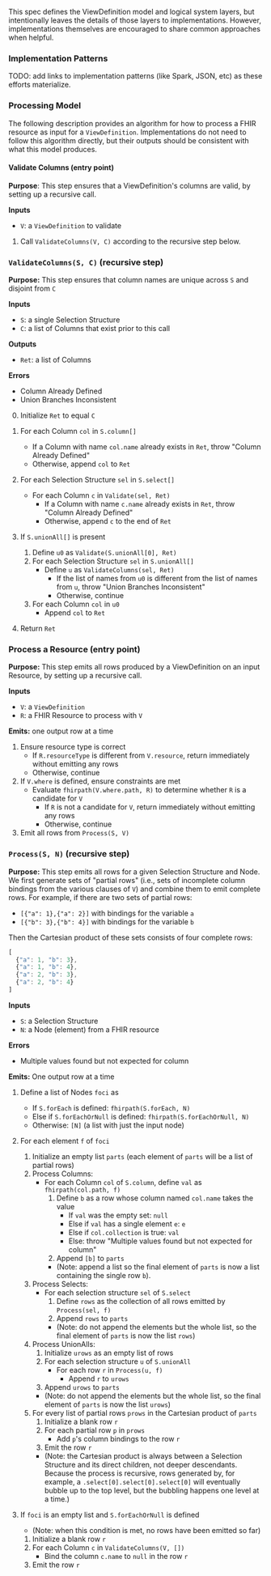 This spec defines the ViewDefinition model and logical system layers, but intentionally
leaves the details of those layers to implementations. However, implementations themselves
are encouraged to share common approaches when helpful.  

### Implementation Patterns

TODO: add links to implementation patterns (like Spark, JSON, etc) as these efforts materialize.

### Processing Model

The following description provides an algorithm for how to process a FHIR
resource as input for a `ViewDefinition`. Implementations do not need to follow
this algorithm directly, but their outputs should be consistent with what this
model produces.

#### Validate Columns (entry point)

**Purpose**: This step ensures that a ViewDefinition's columns are valid, by setting up a recursive call.

**Inputs**
* `V`: a `ViewDefinition` to validate

1. Call `ValidateColumns(V, C)` according to the recursive step below.

### `ValidateColumns(S, C)` (recursive step)

**Purpose:** This step ensures that column names are unique across `S` and disjoint from `C`

**Inputs**
* `S`: a single Selection Structure 
* `C`: a list of Columns that exist prior to this call

**Outputs**
* `Ret`: a list of Columns 

**Errors**
* Column Already Defined
* Union Branches Inconsistent

0. Initialize `Ret` to equal `C`

1. For each Column `col` in `S.column[]`
    * If a Column with name `col.name` already exists in `Ret`, throw "Column Already Defined"
    * Otherwise, append `col` to `Ret`

2. For each Selection Structure `sel` in `S.select[]`
    * For each Column `c` in `Validate(sel, Ret)`
        * If a Column with name `c.name` already exists in `Ret`, throw "Column Already Defined"
        * Otherwise, append `c` to the end of `Ret`

3. If `S.unionAll[]` is present
    1. Define `u0` as `Validate(S.unionAll[0], Ret)`
    2. For each Selection Structure `sel` in `S.unionAll[]`
        * Define `u` as  `ValidateColumns(sel, Ret)`
            * If the list of names from `u0` is different from the list of names from `u`, throw "Union Branches Inconsistent"
            * Otherwise, continue
    3. For each Column `col` in `u0`
        * Append `col` to `Ret`

4. Return `Ret`

### Process a Resource (entry point)

**Purpose:** This step emits all rows produced by a ViewDefinition on an input Resource, by setting up a recursive call.

**Inputs**
* `V`: a `ViewDefinition`
* `R`: a FHIR Resource to process with `V`

**Emits:** one output row at a time

1. Ensure resource type is correct
    * If `R.resourceType` is different from `V.resource`, return immediately without emitting any rows
    * Otherwise, continue
2. If `V.where` is defined, ensure constraints are met
    * Evaluate `fhirpath(V.where.path, R)` to determine whether `R` is a candidate for `V`
        * If `R` is not a candidate for `V`, return immediately without emitting any rows
        * Otherwise, continue
3. Emit all rows from `Process(S, V)`

### `Process(S, N)` (recursive step)

**Purpose:** This step emits all rows for a given Selection Structure and Node. We first generate sets of "partial rows" (i.e., sets of incomplete column bindings from the various clauses of `V`) and combine them to emit complete rows. For example, if there are two sets of partial rows:

* `[{"a": 1},{"a": 2}]` with bindings for the variable `a`
* `[{"b": 3},{"b": 4}]` with bindings for the variable `b`

Then the Cartesian product of these sets consists of four complete rows:

```js
[
  {"a": 1, "b": 3},
  {"a": 1, "b": 4},
  {"a": 2, "b": 3},
  {"a": 2, "b": 4}
]
```

**Inputs**
* `S`: a Selection Structure
* `N`: a Node (element) from a FHIR resource

**Errors**
* Multiple values found but not expected for column

**Emits:** One output row at a time

1. Define a list of Nodes `foci` as
    *  If `S.forEach` is defined: `fhirpath(S.forEach, N)`
    *  Else if `S.forEachOrNull` is defined: `fhirpath(S.forEachOrNull, N)`
    *  Otherwise: `[N]` (a list with just the input node)

2. For each element `f` of `foci`
    1. Initialize an empty list `parts` (each element of `parts` will be a list of partial rows)
    2. Process Columns:
        * For each Column `col` of `S.column`, define `val` as  `fhirpath(col.path, f)`
            1. Define `b` as a row whose column named `col.name` takes the value
                * If `val` was the empty set: `null`
                * Else if `val` has a single element `e`: `e`
                * Else if `col.collection` is true: `val`
                * Else: throw "Multiple values found but not expected for column"
            2. Append `[b]` to `parts`
            * (Note: append a list so the final element of `parts` is now a list containing the single row `b`).
    3. Process Selects:
        * For each selection structure `sel` of `S.select`
            1. Define `rows` as the collection of all rows emitted by `Process(sel, f)`
            2. Append `rows` to `parts`
            * (Note: do not append the elements but the whole list, so the final element of `parts` is now the list `rows`)
    4. Process UnionAlls:
        1. Initialize `urows` as an empty list of rows
        2. For each selection structure `u` of `S.unionAll`
            * For each row `r` in `Process(u, f)`
                * Append `r` to `urows`
        3. Append `urows` to `parts`
        * (Note: do not append the elements but the whole list, so the final element of `parts` is now the list `urows`)
    5. For every list of partial rows `prows` in the Cartesian product of `parts`
        1. Initialize a blank row `r`
        2. For each partial row `p` in `prows`
            * Add `p`'s column bindings to the row `r`
        3. Emit the row `r`
        * (Note: the Cartesian product is always between a Selection Structure and its direct children, not deeper descendants. Because the process is recursive, rows generated by, for example, a `.select[0].select[0].select[0]` will eventually bubble up to the top level, but the bubbling happens one level at a time.)
3. If  `foci` is an empty list and `S.forEachOrNull` is defined
    * (Note: when this condition is met, no rows have been emitted so far)
    1. Initialize a blank row `r`
    2. For each Column `c` in `ValidateColumns(V, [])`
        * Bind the column `c.name` to `null` in the row `r`
    3. Emit the row `r`
